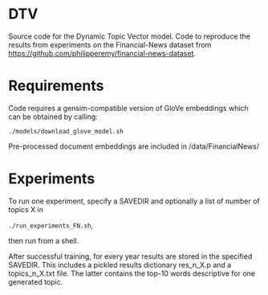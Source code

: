 # DTV
Source code for the Dynamic Topic Vector model.
Code to reproduce the results from experiments on the Financial-News dataset from https://github.com/philipperemy/financial-news-dataset.

# Requirements
Code requires a gensim-compatible version of GloVe embeddings which can be obtained by calling:

`./models/download_glove_model.sh`

Pre-processed document embeddings are included in /data/FinancialNews/

# Experiments

To run one experiment, specify a SAVEDIR and optionally a list of number of topics X in

`./run_experiments_FN.sh`,

  then run from a shell.
  
 After successful training, for every year results are stored in the specified SAVEDIR.
 This includes a pickled results dictionary res_n_X.p and a topics_n_X.txt file. The latter contains the top-10 words 
 descriptive for one generated topic.
 
 
 

